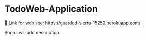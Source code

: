# TodoWeb-Application
 🔗 Link for web site: https://guarded-sierra-15250.herokuapp.com/

Soon I will add description 
